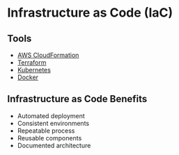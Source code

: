 # Infrastructure as Code (IaC)

<!--
https://app.pluralsight.com/library/courses/infrastructure-code-big-picture/table-of-contents
https://app.pluralsight.com/paths/skill/automate-infrastructure-on-aws-with-cloudformation

https://app.pluralsight.com/guides/what-is-infrastructure-as-code-and-why-you-should-be-automating-it

https://linkedin.com/learning/devops-foundations-infrastructure-as-code/welcome
https://linkedin.com/learning/aws-infrastructure-as-code-for-software-developers/infrastructure-is-code
-->

## Tools

- [AWS CloudFormation](/aws/aws-cloudformation.md)
- [Terraform](/terraform.md)
- [Kubernetes](/kubernetes.md)
- [Docker](/docker-ce.md)

## Infrastructure as Code Benefits

- Automated deployment
- Consistent environments
- Repeatable process
- Reusable components
- Documented architecture
